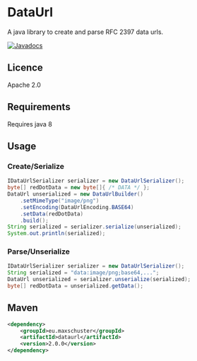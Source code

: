DataUrl
==============
A java library to create and parse RFC 2397 data urls.

[![Javadocs](https://www.javadoc.io/badge/eu.maxschuster/dataurl.svg)](https://www.javadoc.io/doc/eu.maxschuster/dataurl)

## Licence
Apache 2.0

## Requirements
Requires java 8

## Usage
### Create/Serialize
``` java
IDataUrlSerializer serializer = new DataUrlSerializer();
byte[] redDotData = new byte[]{ /* DATA */ };
DataUrl unserialized = new DataUrlBuilder()
    .setMimeType("image/png")
    .setEncoding(DataUrlEncoding.BASE64)
    .setData(redDotData)
    .build();
String serialized = serializer.serialize(unserialized);
System.out.println(serialized);
```

### Parse/Unserialize
``` java
IDataUrlSerializer serializer = new DataUrlSerializer();
String serialized = "data:image/png;base64,...";
DataUrl unserialized = serializer.unserialize(serialized);
byte[] redDotData = unserialized.getData();
```

## Maven
``` xml
<dependency>
    <groupId>eu.maxschuster</groupId>
    <artifactId>dataurl</artifactId>
    <version>2.0.0</version>
</dependency>
```